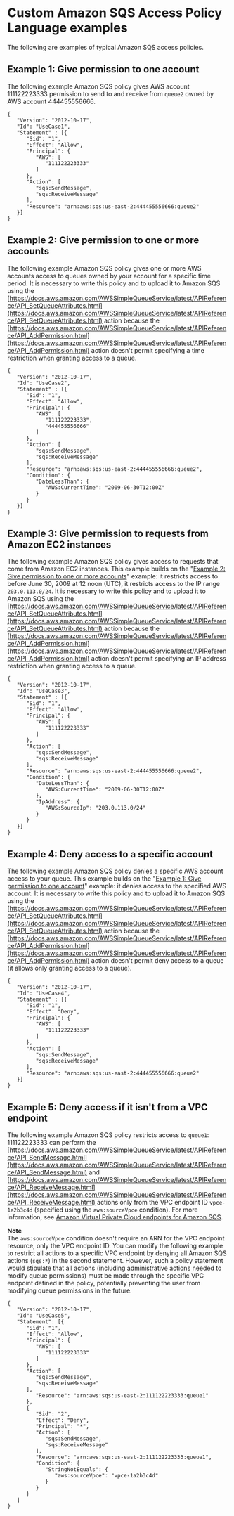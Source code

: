 # Custom Amazon SQS Access Policy Language examples<a name="sqs-creating-custom-policies-access-policy-examples"></a>

The following are examples of typical Amazon SQS access policies\.

## Example 1: Give permission to one account<a name="one-account"></a>

The following example Amazon SQS policy gives AWS account 111122223333 permission to send to and receive from `queue2` owned by AWS account 444455556666\.

```
{   
   "Version": "2012-10-17",
   "Id": "UseCase1",
   "Statement" : [{
      "Sid": "1", 
      "Effect": "Allow",           
      "Principal": {
         "AWS": [
            "111122223333"
         ]
      },
      "Action": [
         "sqs:SendMessage",
         "sqs:ReceiveMessage"
      ], 
      "Resource": "arn:aws:sqs:us-east-2:444455556666:queue2"  
   }]
}
```

## Example 2: Give permission to one or more accounts<a name="two-accounts"></a>

The following example Amazon SQS policy gives one or more AWS accounts access to queues owned by your account for a specific time period\. It is necessary to write this policy and to upload it to Amazon SQS using the [https://docs.aws.amazon.com/AWSSimpleQueueService/latest/APIReference/API_SetQueueAttributes.html](https://docs.aws.amazon.com/AWSSimpleQueueService/latest/APIReference/API_SetQueueAttributes.html) action because the [https://docs.aws.amazon.com/AWSSimpleQueueService/latest/APIReference/API_AddPermission.html](https://docs.aws.amazon.com/AWSSimpleQueueService/latest/APIReference/API_AddPermission.html) action doesn't permit specifying a time restriction when granting access to a queue\.

```
{   
   "Version": "2012-10-17",
   "Id": "UseCase2",
   "Statement" : [{
      "Sid": "1", 
      "Effect": "Allow",           
      "Principal": {
         "AWS": [
            "111122223333",
            "444455556666"
         ]
      },
      "Action": [
         "sqs:SendMessage",
         "sqs:ReceiveMessage"
      ], 
      "Resource": "arn:aws:sqs:us-east-2:444455556666:queue2",
      "Condition": {
         "DateLessThan": {
            "AWS:CurrentTime": "2009-06-30T12:00Z"
         }
      }   
   }]
}
```

## Example 3: Give permission to requests from Amazon EC2 instances<a name="requests-from-ec2"></a>

The following example Amazon SQS policy gives access to requests that come from Amazon EC2 instances\. This example builds on the "[Example 2: Give permission to one or more accounts](#two-accounts)" example: it restricts access to before June 30, 2009 at 12 noon \(UTC\), it restricts access to the IP range `203.0.113.0/24`\. It is necessary to write this policy and to upload it to Amazon SQS using the [https://docs.aws.amazon.com/AWSSimpleQueueService/latest/APIReference/API_SetQueueAttributes.html](https://docs.aws.amazon.com/AWSSimpleQueueService/latest/APIReference/API_SetQueueAttributes.html) action because the [https://docs.aws.amazon.com/AWSSimpleQueueService/latest/APIReference/API_AddPermission.html](https://docs.aws.amazon.com/AWSSimpleQueueService/latest/APIReference/API_AddPermission.html) action doesn't permit specifying an IP address restriction when granting access to a queue\.

```
{   
   "Version": "2012-10-17",
   "Id": "UseCase3",
   "Statement" : [{
      "Sid": "1", 
      "Effect": "Allow",           
      "Principal": {
         "AWS": [
            "111122223333"
         ]
      },
      "Action": [
         "sqs:SendMessage",
         "sqs:ReceiveMessage"
      ], 
      "Resource": "arn:aws:sqs:us-east-2:444455556666:queue2",
      "Condition": {
         "DateLessThan": {
            "AWS:CurrentTime": "2009-06-30T12:00Z"
         },
         "IpAddress": {
            "AWS:SourceIp": "203.0.113.0/24"
         }
      }   
   }]
}
```

## Example 4: Deny access to a specific account<a name="deny-account"></a>

The following example Amazon SQS policy denies a specific AWS account access to your queue\. This example builds on the "[Example 1: Give permission to one account](#one-account)" example: it denies access to the specified AWS account\. It is necessary to write this policy and to upload it to Amazon SQS using the [https://docs.aws.amazon.com/AWSSimpleQueueService/latest/APIReference/API_SetQueueAttributes.html](https://docs.aws.amazon.com/AWSSimpleQueueService/latest/APIReference/API_SetQueueAttributes.html) action because the [https://docs.aws.amazon.com/AWSSimpleQueueService/latest/APIReference/API_AddPermission.html](https://docs.aws.amazon.com/AWSSimpleQueueService/latest/APIReference/API_AddPermission.html) action doesn't permit deny access to a queue \(it allows only granting access to a queue\)\. 

```
{ 
   "Version": "2012-10-17",
   "Id": "UseCase4",
   "Statement" : [{
      "Sid": "1", 
      "Effect": "Deny",           
      "Principal": {
         "AWS": [
            "111122223333"
         ]
      },
      "Action": [
         "sqs:SendMessage",
         "sqs:ReceiveMessage"
      ], 
      "Resource": "arn:aws:sqs:us-east-2:444455556666:queue2"   
   }]
}
```

## Example 5: Deny access if it isn't from a VPC endpoint<a name="deny-not-from-vpc"></a>

The following example Amazon SQS policy restricts access to `queue1`: 111122223333 can perform the [https://docs.aws.amazon.com/AWSSimpleQueueService/latest/APIReference/API_SendMessage.html](https://docs.aws.amazon.com/AWSSimpleQueueService/latest/APIReference/API_SendMessage.html) and [https://docs.aws.amazon.com/AWSSimpleQueueService/latest/APIReference/API_ReceiveMessage.html](https://docs.aws.amazon.com/AWSSimpleQueueService/latest/APIReference/API_ReceiveMessage.html) actions only from the VPC endpoint ID `vpce-1a2b3c4d` \(specified using the `aws:sourceVpce` condition\)\. For more information, see [Amazon Virtual Private Cloud endpoints for Amazon SQS](sqs-internetwork-traffic-privacy.md#sqs-vpc-endpoints)\.

**Note**  
The `aws:sourceVpce` condition doesn't require an ARN for the VPC endpoint resource, only the VPC endpoint ID\.
You can modify the following example to restrict all actions to a specific VPC endpoint by denying all Amazon SQS actions \(`sqs:*`\) in the second statement\. However, such a policy statement would stipulate that all actions \(including administrative actions needed to modify queue permissions\) must be made through the specific VPC endpoint defined in the policy, potentially preventing the user from modifying queue permissions in the future\.

```
{
   "Version": "2012-10-17",
   "Id": "UseCase5",
   "Statement": [{
      "Sid": "1",
      "Effect": "Allow",
      "Principal": {
         "AWS": [
            "111122223333"
         ]
      },
      "Action": [
         "sqs:SendMessage",
         "sqs:ReceiveMessage"
      ],
         "Resource": "arn:aws:sqs:us-east-2:111122223333:queue1"
      },
      {
         "Sid": "2",
         "Effect": "Deny",
         "Principal": "*",
         "Action": [
            "sqs:SendMessage",
            "sqs:ReceiveMessage"
         ],
         "Resource": "arn:aws:sqs:us-east-2:111122223333:queue1",
         "Condition": {
            "StringNotEquals": {
               "aws:sourceVpce": "vpce-1a2b3c4d"
            }
         }
      }
   ]
}
```